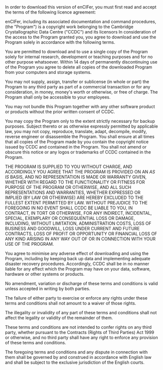 

In order to download this version of enCIFer, you must first read and accept the terms of the following licence agreement:

enCIFer, including its associated documentation and command procedures, (the "Program") is a copyright work belonging to the Cambridge Crystallographic Data Centre ("CCDC") and its licensors In consideration of the access to the Program granted you, you agree to download and use the Program solely in accordance with the following terms.

You are permitted to download and to use a single copy of the Program solely for internal research, development or teaching purposes and for no other purpose whatsoever. Within 14 days of permanently discontinuing use of the Program you agree to delete all copies of the downloaded Program from your computers and storage systems.

You may not supply, assign, transfer or sublicense (in whole or part) the Program to any third party as part of a commercial transaction or for any consideration, in money, money's worth or otherwise, or free of charge. The Program shall only be accessible to your employees.

You may not bundle this Program together with any other software product or products without the prior written consent of CCDC.

You may copy the Program only to the extent strictly necessary for backup purposes. Subject thereto or as otherwise expressly permitted by applicable law, you may not copy, reproduce, translate, adapt, decompile, modify, reverse engineer or disassemble the Program. You shall ensure at all times that all copies of the Program made by you contain the copyright notice issued by CCDC and contained in the Program. You shall not amend or obscure this notice or any logos or trademarks of CCDC contained in the Program.

THE PROGRAM IS SUPPLIED TO YOU WITHOUT CHARGE, AND ACCORDINGLY YOU AGREE THAT THE PROGRAM IS PROVIDED ON AN *AS IS* BASIS, AND NO REPRESENTATION IS MADE OR WARRANTY GIVEN, WHETHER WITH REGARD TO THE FUNCTIONALITY OR FITNESS FOR PURPOSE OF THE PROGRAM OR OTHERWISE, AND ALL SUCH REPRESENTATIONS AND WARRANTIES, WHETHER EXPRESSED OR IMPLIED (BY LAW OR OTHERWISE) ARE HEREBY EXCLUDED TO THE FULLEST EXTENT PERMITTED BY LAW. WITHOUT PREJUDICE TO THE FOREGOING IN NO EVENT SHALL CCDC BE LIABLE TO YOU, IN CONTRACT, IN TORT OR OTHERWISE, FOR ANY INDIRECT, INCIDENTAL, SPECIAL, EXEMPLARY OR CONSEQUENTIAL LOSS OR DAMAGE, INCLUDING, WITHOUT LIMITATION, ADMINISTRATION COSTS, LOSS OF BUSINESS AND GOODWILL, LOSS UNDER CURRENT AND FUTURE CONTRACTS, LOSS OF PROFIT OR OPPORTUNITY OR FINANCIAL LOSS OF ANY KIND ARISING IN ANY WAY OUT OF OR IN CONNECTION WITH YOUR USE OF THE PROGRAM.

You agree to minimise any adverse effect of downloading and using the Program, including by keeping back up data and implementing adequate disaster recovery procedures. Accordingly, CCDC shall be in no manner liable for any effect which the Program may have on your data, software, hardware or other systems or products.

No amendment, variation or discharge of these terms and conditions is valid unless accepted in writing by both parties.

The failure of either party to exercise or enforce any rights under these terms and conditions shall not amount to a waiver of those rights.

The illegality or invalidity of any part of these terms and conditions shall not affect the legality or validity of the remainder of them.

These terms and conditions are not intended to confer rights on any third party, whether pursuant to the Contracts (Rights of Third Parties) Act 1999 or otherwise, and no third party shall have any right to enforce any provision of these terms and conditions.

The foregoing terms and conditions and any dispute in connection with them shall be governed by and construed in accordance with English law and shall be subject to the exclusive jurisdiction of the English courts. ​
